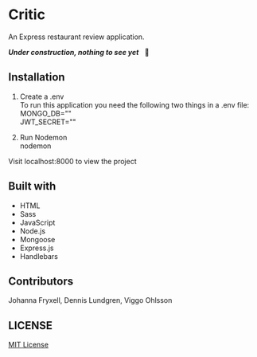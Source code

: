 # Critic
An Express restaurant review application.

***Under construction, nothing to see yet*** &nbsp; 👀

## Installation


1. Create a .env\
To run this application you need the following two things in a .env file:\
MONGO_DB=""\
JWT_SECRET=""

2. Run Nodemon\
nodemon

Visit localhost:8000 to view the project

## Built with
- HTML
- Sass
- JavaScript
- Node.js
- Mongoose
- Express.js
- Handlebars

## Contributors

Johanna Fryxell,
Dennis Lundgren,
Viggo Ohlsson

## LICENSE

[MIT License](https://mit-license.org/)
